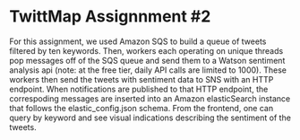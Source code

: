 # TwittMap Assignnment #2

For this assignment, we used Amazon SQS to build a queue of tweets filtered by ten keywords. Then,
workers each operating on unique threads pop messages off of the SQS queue and send them to a Watson
sentiment analysis api (note: at the free tier, daily API calls are limited to 1000). These workers then
send the tweets with sentiment data to SNS with an HTTP endpoint. When notifications are published to that HTTP endpoint,
the correspoding messages are inserted into an Amazon elasticSearch instance that follows the elastic_config.json schema.
From the frontend, one can query by keyword and see visual indications describing the sentiment of the tweets.